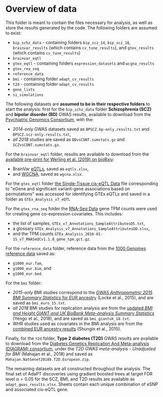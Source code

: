 # Overview of data

This folder is meant to contain the files necessary for analysis, as well as 
store the results generated by the code. The following folders are assumed to exist:

- `bip_schz_data` - containing folders `bip_scz_14`, `bip_scz_18`, `brainvar_results` (which contains `cv_tune_results`), and `gtex_results` (which contains `cv_tune_results`)
- `brainvar_eqtl` 
- `gtex_eqtl` - containing folders `expression_datasets` and `wcgna_results` 
- `gtex_rna_seq`
- `reference_data`
- `bmi` - containing folder `adapt_cv_results`
- `t2d` - containing folder `adapt_cv_results`
- `gene_lists`
- `si_simulations`

The following datasets are __assumed to be in their respective folders__ to start 
the analysis: first for the `bip_schz_data` folder __Schizophrenia (SCZ)__ and __bipolar disorder (BD)__ GWAS results, available to download from the [Psychiatric Genomics Consortium](https://www.med.unc.edu/pgc/download-results/), with the:

- _2014-only_ GWAS datasets saved as `BPSCZ.bp-only.results.txt` and `BPSCZ.scz-only.results.txt`,
- _all 2018_ studies are saved as `BDvsCONT.sumstats.gz` and `SCZvsCONT.sumstats.gz`.

For the `brainvar_eqtl` folder, results are available to download from the [available pre-print for Werling et al. (2019) on bioRxiv](https://www.biorxiv.org/content/10.1101/585430v1):

- BrainVar [eQTLs](https://www.biorxiv.org/content/biorxiv/early/2019/03/22/585430/DC5/embed/media-5.xlsx?download=true), saved as `eqtls.xlsx`, 
- and [WGCNA](https://www.biorxiv.org/content/biorxiv/early/2019/03/22/585430/DC4/embed/media-4.xlsx?download=true), saved as `wgcna.xlsx`.

For the `gtex_eqtl` folder [the Single-Tissue cis-eQTL Data](https://gtexportal.org/home/datasets#filesetFilesDiv55) file corresponding to "eGene and significant variant-gene associations based on permutations" was accessed for identifying GTEx eQTLs and saved in a folder as `GTEx_Analysis_v7_eQTL`

For the `gtex_rna_seq` folder the [RNA-Seq Data](https://gtexportal.org/home/datasets#filesetFilesDiv54) gene TPM counts were used for creating gene co-expression covariates. This includes:

- the list of samples, `GTEx_v7_Annotations_SampleAttributesDS.txt`, 
- a glossary `GTEx_Analysis_v7_Annotations_SampleAttributesDD.xlsx`, 
- and the TPM counts `GTEx_Analysis_2016-01-15_v7_RNASeQCv1.1.8_gene_tpm.gct.gz`.

For the `reference_data` folder, reference data from the [1000 Genomes reference data](https://ctg.cncr.nl/software/magma) saved as: 

- `g1000_eur.fam`,
- `g1000_eur.bim`, and
- `g1000_eur.bed`.

For the `bmi` folder:

- _2015-only_ BMI studies correspond to the [_GWAS Anthropometric 2015 BMI Summary Statistics_ for EUR ancestry](https://portals.broadinstitute.org/collaboration/giant/images/1/15/SNP_gwas_mc_merge_nogc.tbl.uniq.gz) (Locke et al., 2015), and are saved as `bmi_euro_15.txt`. 
- _all 2018_ BMI studies for replication analysis are from the [updated _BMI and Height GIANT and UK BioBank Meta-analysis Summary Statistics_](https://portals.broadinstitute.org/collaboration/giant/images/c/c8/Meta-analysis_Locke_et_al%2BUKBiobank_2018_UPDATED.txt.gz) (Yengo et al., 2018), and are saved as `bmi_giantuk_18.txt`. 
- WHR studies used as covariates in the BMI analysis are from the [combined EUR ancestry results](https://portals.broadinstitute.org/collaboration/giant/images/5/54/GIANT_2015_WHR_COMBINED_EUR.txt.gz) (Shungin et al., 2015).

Finally, for the `t2d` folder, __Type 2 diabetes (T2D)__ GWAS results are available to download from the [Diabetes Genetics Replication And Meta-analysis (DIAGRAM) consortium](https://www.diagram-consortium.org/downloads.html), under the _T2D GWAS meta-analysis - Unadjusted for BMI_ (Mahajan et al., 2018) and saved as `Mahajan.NatGenet2018b.T2D.European.zip`.

The remaining datasets are all constructed throughout the analysis. The final set
of AdaPT discoveries using gradient boosted trees at target FDR level $\alpha = 0.05$ for the SCZ, BMI, and T2D results are available as `adapt_gwas_results.xlsx`. Sheets contain each unique combination of eSNP and associated cis-eQTL gene.





